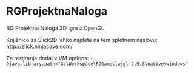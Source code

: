 # RGProjektnaNaloga
RG Projektna Naloga 3D Igra z OpenGL

Knjižnico za Slick2D lahko najdete na tem spletnem naslovu: http://slick.ninjacave.com/ 

Za testiranje dodaj v VM options: ``-Djava.library.path="G:\Workspace\RGGame\lwjgl-2.9.3\native\windows"``
